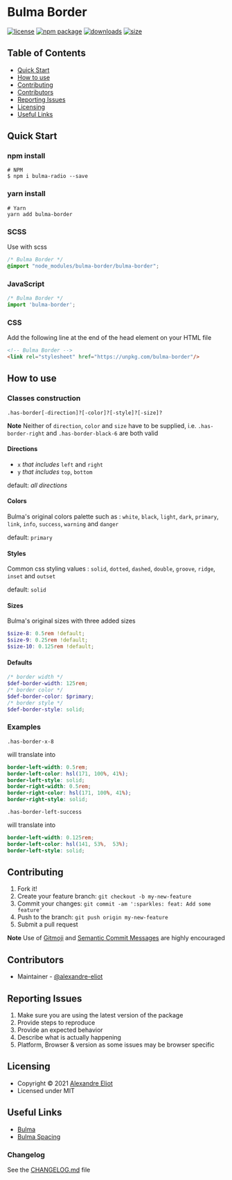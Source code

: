 # Bulma Border

[![license](https://img.shields.io/badge/license-MIT-yellow.svg)](https://alexandre-eliot.github.io/bulma-border/) [![npm package](https://img.shields.io/npm/v/bulma-border.svg)](https://www.npmjs.org/package/bulma-border) [![downloads](https://img.shields.io/npm/dt/bulma-border.svg)](https://www.npmjs.com/package/bulma-border) [![size](https://img.shields.io/bundlephobia/minzip/bulma-border)](https://www.npmjs.com/package/bulma-border)

## Table of Contents

* [Quick Start](#quick-start)
* [How to use](#how-to-use)
* [Contributing](#contributing)
* [Contributors](#contributors)
* [Reporting Issues](#reporting-issues)
* [Licensing](#licensing)
* [Useful Links](#useful-links)

## Quick Start

### npm install

```shell script
# NPM
$ npm i bulma-radio --save
```

### yarn install

```shell script
# Yarn
yarn add bulma-border
```

### SCSS

Use with scss

```scss
/* Bulma Border */
@import "node_modules/bulma-border/bulma-border";
```

### JavaScript

```javascript
/* Bulma Border */
import 'bulma-border';
```

### CSS

Add the following line at the end of the head element on your HTML file

```html
<!-- Bulma Border -->
<link rel="stylesheet" href="https://unpkg.com/bulma-border"/>
```

## How to use

### Classes construction

```text
.has-border[-direction]?[-color]?[-style]?[-size]?
```

**Note** Neither of `direction`, `color` and `size` have to be supplied,
i.e. `.has-border-right` and `.has-border-black-6` are both valid

#### Directions

* `x` *that includes* `left` and `right`
* `y` *that includes* `top`, `bottom`

default: *all directions*

#### Colors

Bulma's original colors palette such as :
`white`, `black`, `light`, `dark`, `primary`, `link`, `info`, `success`, `warning` and `danger`

default: `primary`

#### Styles

Common css styling values :
`solid`, `dotted`, `dashed`, `double`, `groove`, `ridge`, `inset` and `outset`

default: `solid`

#### Sizes

Bulma's original sizes with three added sizes

```scss
$size-8: 0.5rem !default;
$size-9: 0.25rem !default;
$size-10: 0.125rem !default;
```

#### Defaults

```scss
/* border width */
$def-border-width: 125rem;
/* border color */
$def-border-color: $primary;
/* border style */
$def-border-style: solid;
```

### Examples

```text
.has-border-x-8
```

will translate into

```scss
border-left-width: 0.5rem;
border-left-color: hsl(171, 100%, 41%);
border-left-style: solid;
border-right-width: 0.5rem;
border-right-color: hsl(171, 100%, 41%);
border-right-style: solid;
```

```text
.has-border-left-success
```

will translate into

```scss
border-left-width: 0.125rem;
border-left-color: hsl(141, 53%,  53%);
border-left-style: solid;
```

## Contributing

1. Fork it!
2. Create your feature branch: `git checkout -b my-new-feature`
3. Commit your changes: `git commit -am ':sparkles: feat: Add some feature'`
4. Push to the branch: `git push origin my-new-feature`
5. Submit a pull request

**Note** Use of [Gitmoji](https://gitmoji.dev/) and [Semantic Commit Messages](https://gist.github.com/joshbuchea/6f47e86d2510bce28f8e7f42ae84c716) are highly encouraged

## Contributors

* Maintainer - [@alexandre-eliot](https://github.com/alexandre-eliot)

## Reporting Issues

1. Make sure you are using the latest version of the package
2. Provide steps to reproduce
3. Provide an expected behavior
4. Describe what is actually happening
5. Platform, Browser & version as some issues may be browser specific

## Licensing

* Copyright &copy; 2021 [Alexandre Eliot](https://github.com/alexandre-eliot)
* Licensed under MIT

## Useful Links

* [Bulma](https://bulma.io)
* [Bulma Spacing](https://github.com/kaangokdemir/bulma-spacing)

### Changelog

See the [CHANGELOG.md](https://github.com/kaangokdemir/bulma-border/blob/master/CHANGELOG.md) file
